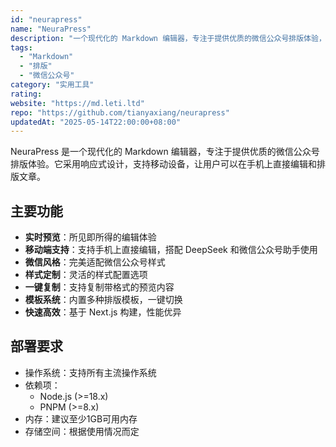 ```yaml
---
id: "neurapress"
name: "NeuraPress"
description: "一个现代化的 Markdown 编辑器，专注于提供优质的微信公众号排版体验，支持移动端编辑和实时预览"
tags:
  - "Markdown"
  - "排版"
  - "微信公众号"
category: "实用工具"
rating: 
website: "https://md.leti.ltd"
repo: "https://github.com/tianyaxiang/neurapress"
updatedAt: "2025-05-14T22:00:00+08:00"
---
```


NeuraPress 是一个现代化的 Markdown 编辑器，专注于提供优质的微信公众号排版体验。它采用响应式设计，支持移动设备，让用户可以在手机上直接编辑和排版文章。

## 主要功能

- **实时预览**：所见即所得的编辑体验
- **移动端支持**：支持手机上直接编辑，搭配 DeepSeek 和微信公众号助手使用
- **微信风格**：完美适配微信公众号样式
- **样式定制**：灵活的样式配置选项
- **一键复制**：支持复制带格式的预览内容
- **模板系统**：内置多种排版模板，一键切换
- **快速高效**：基于 Next.js 构建，性能优异

## 部署要求

- 操作系统：支持所有主流操作系统
- 依赖项：
  - Node.js (>=18.x)
  - PNPM (>=8.x)
- 内存：建议至少1GB可用内存
- 存储空间：根据使用情况而定 